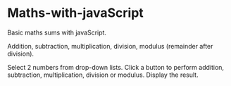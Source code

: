 # Maths-with-javaScript
Basic maths sums with javaScript.

Addition, 
subtraction, 
multiplication, 
division, 
modulus (remainder after division). 

Select 2 numbers from drop-down lists. Click a button to perform addition, subtraction, multiplication, division or modulus. Display the result.
